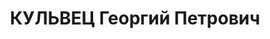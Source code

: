 ---
title: КУЛЬВЕЦ Георгий Петрович
description: "Род. в 1890, Ленинградская обл., г. Псков, русский. Проживал: Челябинская\
  \ обл., г. Челябинск. ЧТЗ, нач-к технич. Отела \n  Арестован 17.07.1937. Приговор:\
  \ 29.12.1937 – ВМН. Расстрелян 29.12.1937"
---